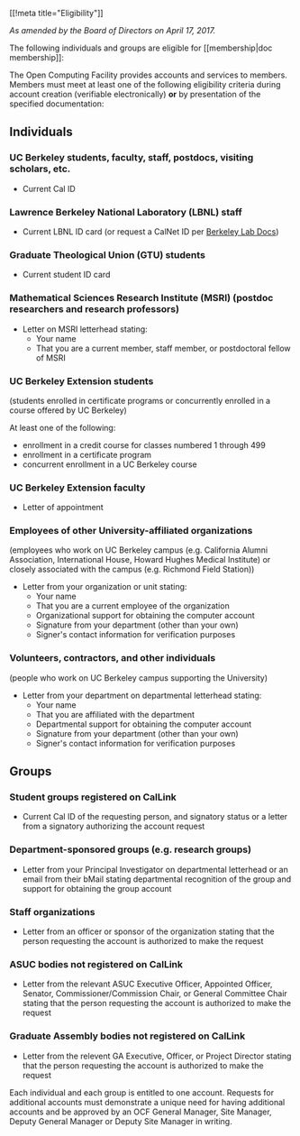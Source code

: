 [[!meta title="Eligibility"]]

_As amended by the Board of Directors on April 17, 2017._

The following individuals and groups are eligible for [[membership|doc membership]]:

The Open Computing Facility provides accounts and services to members. Members
must meet at least one of the following eligibility criteria during account
creation (verifiable electronically) **or** by presentation of the specified
documentation:

## Individuals

### UC Berkeley students, faculty, staff, postdocs, visiting scholars, etc.

- Current Cal ID

### Lawrence Berkeley National Laboratory (LBNL) staff

- Current LBNL ID card
  (or request a CalNet ID per [Berkeley Lab Docs](https://commons.lbl.gov/display/itdivision/2015/11/13/LBL+Calnet+ID+Requests+To+Go+Electronic))

### Graduate Theological Union (GTU) students

- Current student ID card

### Mathematical Sciences Research Institute (MSRI) (postdoc researchers and research professors)

- Letter on MSRI letterhead stating:
  - Your name
  - That you are a current member, staff member, or postdoctoral fellow of MSRI

### UC Berkeley Extension students

(students enrolled in certificate programs or concurrently enrolled in a course offered by UC Berkeley)

At least one of the following:

- enrollment in a credit course for classes numbered 1 through 499
- enrollment in a certificate program
- concurrent enrollment in a UC Berkeley course

### UC Berkeley Extension faculty

- Letter of appointment

### Employees of other University-affiliated organizations

(employees who work on UC Berkeley campus (e.g. California Alumni Association,
International House, Howard Hughes Medical Institute) or closely associated
with the campus (e.g. Richmond Field Station))

- Letter from your organization or unit stating:
  - Your name
  - That you are a current employee of the organization
  - Organizational support for obtaining the computer account
  - Signature from your department (other than your own)
  - Signer's contact information for verification purposes

### Volunteers, contractors, and other individuals

(people who work on UC Berkeley campus supporting the University)

- Letter from your department on departmental letterhead stating:
  - Your name
  - That you are affiliated with the department
  - Departmental support for obtaining the computer account
  - Signature from your department (other than your own)
  - Signer's contact information for verification purposes

## Groups

### Student groups registered on CalLink

- Current Cal ID of the requesting person, and signatory status or a letter
  from a signatory authorizing the account request

### Department-sponsored groups (e.g. research groups)

- Letter from your Principal Investigator on departmental letterhead or an
  email from their bMail stating departmental recognition of the group and
  support for obtaining the group account

### Staff organizations

- Letter from an officer or sponsor of the organization stating that the person
  requesting the account is authorized to make the request

### ASUC bodies not registered on CalLink

- Letter from the relevant ASUC Executive Officer, Appointed Officer, Senator,
  Commissioner/Commission Chair, or General Committee Chair stating that the
  person requesting the account is authorized to make the request

### Graduate Assembly bodies not registered on CalLink

- Letter from the relevent GA Executive, Officer, or Project Director stating
  that the person requesting the account is authorized to make the request

Each individual and each group is entitled to one account. Requests for
additional accounts must demonstrate a unique need for having additional
accounts and be approved by an OCF General Manager, Site Manager, Deputy
General Manager or Deputy Site Manager in writing.
